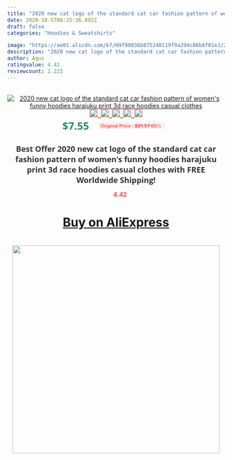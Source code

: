 ```yaml
---
title: "2020 new cat logo of the standard cat car fashion pattern of women's funny hoodies harajuku print 3d race hoodies casual clothes"
date: 2020-10-5T08:25:36.892Z
draft: false
categories: "Hoodies & Sweatshirts"

image: "https://ae01.alicdn.com/kf/H9f90036b875240119f9a294c86b8f01eJ/2020-new-cat-logo-of-the-standard-cat-car-fashion-pattern-of-women-s-funny-hoodies.jpg"
description: "2020 new cat logo of the standard cat car fashion pattern of women's funny hoodies harajuku print 3d race hoodies casual clothes"
author: Agus
ratingvalue: 4.42
reviewcount: 2.222
---
```

<br>
<div style="text-align: center;">
<a href="https://s.click.aliexpress.com/e/_9IZvUp" target="_blank" rel="nofollow noopener noreferrer"><img alt="2020 new cat logo of the standard cat car fashion pattern of women's funny hoodies harajuku print 3d race hoodies casual clothes" class="magnifier-image" src="https://ae01.alicdn.com/kf/H9f90036b875240119f9a294c86b8f01eJ/2020-new-cat-logo-of-the-standard-cat-car-fashion-pattern-of-women-s-funny-hoodies.jpg_640x640.jpg">
<br>
<img style="border:1px solid salmon" src="https://ae01.alicdn.com/kf/H9f90036b875240119f9a294c86b8f01eJ/2020-new-cat-logo-of-the-standard-cat-car-fashion-pattern-of-women-s-funny-hoodies.jpg_120x120.jpg">&nbsp;&nbsp;<img style="border:1px solid salmon" src="https://ae01.alicdn.com/kf/Hb96be2450fdc41b384b3fcc56927836aH/2020-new-cat-logo-of-the-standard-cat-car-fashion-pattern-of-women-s-funny-hoodies.jpg_120x120.jpg">&nbsp;&nbsp;<img style="border:1px solid salmon" src="https://ae01.alicdn.com/kf/Hb07ad132c7734ee7be45bd1ea4f65c15o/2020-new-cat-logo-of-the-standard-cat-car-fashion-pattern-of-women-s-funny-hoodies.jpg_120x120.jpg">&nbsp;&nbsp;<img style="border:1px solid salmon" src="https://ae01.alicdn.com/kf/H208c7d719d8a451a94433d6801bca0597/2020-new-cat-logo-of-the-standard-cat-car-fashion-pattern-of-women-s-funny-hoodies.jpg_120x120.jpg">&nbsp;&nbsp;<img style="border:1px solid salmon" src="https://ae01.alicdn.com/kf/Hb4b4f130664f40efbac7a078df545e29P/2020-new-cat-logo-of-the-standard-cat-car-fashion-pattern-of-women-s-funny-hoodies.jpg_120x120.jpg"></a></div><br0>
<div style="text-align: center;"><span style="background-color: white; border: 0px; box-sizing: border-box; color: seagreen; display: inline-block; font-family: &quot;open sans&quot; , &quot;arial&quot; , &quot;helvetica&quot; , sans-serif , &quot;heiti&quot;; font-size: 24px; font-stretch: inherit; font-weight: 700; line-height: inherit; margin: 0px 10px 0px 0px; padding: 0px; vertical-align: middle;">$7.55 </span>
<span style="background: rgb(255 , 241 , 241); border-radius: 3px; border: 0px; box-sizing: border-box; color: #ff4747; display: inline-block; font-family: inherit; font-size: 12px; font-stretch: inherit; font-style: inherit; font-variant: inherit; font-weight: 600; line-height: inherit; margin: 0px; padding: 2px 5px; transform: scale(0.9); vertical-align: middle;">Original Price : <b style="text-decoration: line-through;">$21.57 </b> 65%&nbsp;&nbsp;</span></div>
<h1 style="color: #333333; display: inline-block; font-family: &quot;open sans&quot; , &quot;arial&quot; , &quot;helvetica&quot; , sans-serif , &quot;heiti&quot;; font-size: 18px; font-stretch: inherit; font-weight: 700; text-align: center;">Best Offer 2020 new cat logo of the standard cat car fashion pattern of women's funny hoodies harajuku print 3d race hoodies casual clothes with FREE Worldwide Shipping!</h1>
<div style="color: #ff4747; text-align: center;">
<img src="https://4.bp.blogspot.com/-M0ZcTcb-5uY/XleCXlxnR4I/AAAAAAAAAEc/OrjgMkXV1oMQFaCRZj5HQwOCBcu3w1FegCPcBGAYYCw/s1600/star.png" style="height: 15px;">&nbsp;<b>4.42</b></div>
<div class="button_cont" align="center"><a class="buynow_a" href="https://s.click.aliexpress.com/e/_9IZvUp" target="_blank" rel="nofollow noopener noreferrer"><H1>Buy on AliExpress</H1></a></div><br>
<div class="separator" style="clear: both; text-align: center;">
<img src="https://lh3.googleusercontent.com/-pTy5HemUv9M/XlePHvY0dAI/AAAAAAAAAE4/0nX5iRUoIWY8eMW9Dpxeirr157OZliDIgCLcBGAsYHQ/s1600/badge.gif" width="480">
</div>
